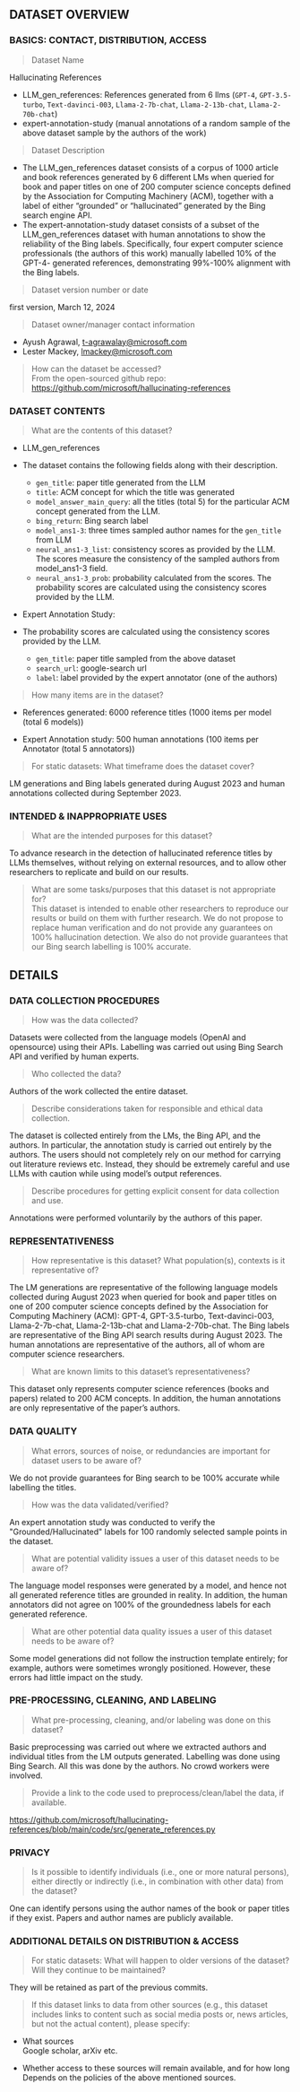 ## DATASET OVERVIEW  

### BASICS: CONTACT, DISTRIBUTION, ACCESS

>Dataset Name  

Hallucinating References 
- LLM_gen_references: References generated from 6 llms (`GPT-4`, `GPT-3.5-turbo`, `Text-davinci-003`, `Llama-2-7b-chat`, `Llama-2-13b-chat`, `Llama-2-70b-chat`) 
- expert-annotation-study (manual annotations of a random sample of the above dataset sample by the authors of the work) 

>Dataset Description
- The LLM_gen_references dataset consists of a corpus of 1000 article and book references generated by 6 different LMs when queried for book and paper titles on one of 200 computer science concepts defined by the Association for Computing Machinery (ACM), together with a label of either “grounded” or “hallucinated” generated by the Bing search engine API.
- The expert-annotation-study dataset consists of a subset of the LLM_gen_references dataset with human annotations to show the reliability of the Bing labels. Specifically, four expert computer science professionals (the authors of this work) manually labelled 10% of the GPT-4- generated references, demonstrating 99%-100% alignment with the Bing labels. 

>Dataset version number or date  

first version, March 12, 2024 

>Dataset owner/manager contact information

- Ayush Agrawal, t-agrawalay@microsoft.com 
- Lester Mackey, lmackey@microsoft.com 

>How can the dataset be accessed?  
From the open-sourced github repo: https://github.com/microsoft/hallucinating-references

### DATASET CONTENTS  

> What are the contents of this dataset? 

- LLM_gen_references
- The dataset contains the following fields along with their description. 
    - `gen_title`: paper title generated from the LLM 
    - `title`: ACM concept for which the title was generated 
    - `model_answer_main_query`: all the titles (total 5) for the particular ACM concept generated from the LLM. 
    - `bing_return`: Bing search label 
    - `model_ans1-3`: three times sampled author names for the `gen_title` from LLM 
    - `neural_ans1-3_list`: consistency scores as provided by the LLM. The scores measure the consistency of the sampled authors from model_ans1-3 field.
    - `neural_ans1-3_prob`: probability calculated from the scores. The probability scores are calculated using the consistency scores provided by the LLM.  

- Expert Annotation Study:
- The probability scores are calculated using the consistency scores provided by the LLM.  
    - `gen_title`: paper title sampled from the above dataset 
    - `search_url`: google-search url  
    - `label`: label provided by the expert annotator (one of the authors) 

>How many items are in the dataset?  

- References generated: 6000 reference titles (1000 items per model (total 6 models)) 

- Expert Annotation study: 500 human annotations (100 items per Annotator (total 5 annotators))  

>For static datasets: What timeframe does the dataset cover?  

LM generations and Bing labels generated during August 2023 and human annotations collected during September 2023. 

### INTENDED & INAPPROPRIATE USES  

>What are the intended purposes for this dataset?  

To advance research in the detection of hallucinated reference titles by LLMs themselves, without relying on external resources, and to allow other researchers to replicate and build on our results. 

>What are some tasks/purposes that this dataset is not appropriate for?  
This dataset is intended to enable other researchers to reproduce our results or build on them with further research. We do not propose to replace human verification and do not provide any guarantees on 100% hallucination detection.  We also do not provide guarantees that our Bing search labelling is 100% accurate.   

## DETAILS

### DATA COLLECTION PROCEDURES  

>How was the data collected?   

Datasets were collected from the language models (OpenAI and opensource) using their APIs. Labelling was carried out using Bing Search API and verified by human experts.

>Who collected the data?  

Authors of the work collected the entire dataset. 

>Describe considerations taken for responsible and ethical data collection. 

The dataset is collected entirely from the LMs, the Bing API, and the authors. In particular, the annotation study is carried out entirely by the authors. The users should not completely rely on our method for carrying out literature reviews etc. Instead, they should be extremely careful and use LLMs with caution while using model’s output references. 

>Describe procedures for getting explicit consent for data collection and use.

Annotations were performed voluntarily by the authors of this paper. 

### REPRESENTATIVENESS  

>How representative is this dataset? What population(s), contexts is it representative of?   

The LM generations are representative of the following language models collected during August 2023 when queried for book and paper titles on one of 200 computer science concepts defined by the Association for Computing Machinery (ACM): GPT-4, GPT-3.5-turbo, Text-davinci-003, Llama-2-7b-chat, Llama-2-13b-chat and Llama-2-70b-chat. The Bing labels are representative of the Bing API search results during August 2023. The human annotations are representative of the authors, all of whom are computer science researchers. 

>What are known limits to this dataset’s representativeness?  

This dataset only represents computer science references (books and papers) related to 200 ACM concepts. In addition, the human annotations are only representative of the paper’s authors. 

### DATA QUALITY  

>What errors, sources of noise, or redundancies are important for dataset users to be aware of?  

We do not provide guarantees for Bing search to be 100% accurate while labelling the titles. 

>How was the data validated/verified?  

An expert annotation study was conducted to verify the "Grounded/Hallucinated" labels for 100 randomly selected sample points in the dataset. 

>What are potential validity issues a user of this dataset needs to be aware of?

The language model responses were generated by a model, and hence not all generated reference titles are grounded in reality.  In addition, the human annotators did not agree on 100% of the groundedness labels for each generated reference. 

>What are other potential data quality issues a user of this dataset needs to be aware of?  

Some model generations did not follow the instruction template entirely; for example, authors were sometimes wrongly positioned. However, these errors had little impact on the study.  

### PRE-PROCESSING, CLEANING, AND LABELING  

>What pre-processing, cleaning, and/or labeling was done on this dataset?  

Basic preprocessing was carried out where we extracted authors and individual titles from the LM outputs generated. Labelling was done using Bing Search. All this was done by the authors. No crowd workers were involved. 


>Provide a link to the code used to preprocess/clean/label the data, if available.   
 
https://github.com/microsoft/hallucinating-references/blob/main/code/src/generate_references.py


### PRIVACY  

>Is it possible to identify individuals (i.e., one or more natural persons), either directly or indirectly (i.e., in combination with other data) from the dataset?  

One can identify persons using the author names of the book or paper titles if they exist. Papers and author names are publicly available.


### ADDITIONAL DETAILS ON DISTRIBUTION & ACCESS

>For static datasets: What will happen to older versions of the dataset? Will they continue to be maintained?  

They will be retained as part of the previous commits. 

>If this dataset links to data from other sources (e.g., this dataset includes links to content such as social media posts or, news articles, but not the actual content), please specify:  

- What sources  
Google scholar, arXiv etc.

- Whether access to these sources will remain available, and for how long  
Depends on the policies of the above mentioned sources.
